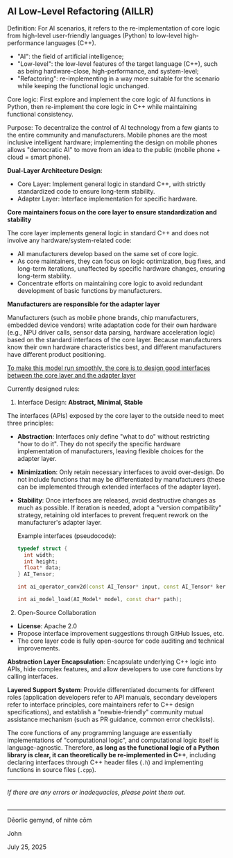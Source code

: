 ## AI Low-Level Refactoring (**AILLR**)

Definition: For AI scenarios, it refers to the re-implementation of core logic from high-level user-friendly languages (Python) to low-level high-performance languages (C++).

- "AI": the field of artificial intelligence;
- "Low-level": the low-level features of the target language (C++), such as being hardware-close, high-performance, and system-level;
- "Refactoring": re-implementing in a way more suitable for the scenario while keeping the functional logic unchanged.

Core logic: First explore and implement the core logic of AI functions in Python, then re-implement the core logic in C++ while maintaining functional consistency.

Purpose: To decentralize the control of AI technology from a few giants to the entire community and manufacturers. Mobile phones are the most inclusive intelligent hardware; implementing the design on mobile phones allows "democratic AI" to move from an idea to the public (mobile phone + cloud = smart phone).

**Dual-Layer Architecture Design**:

- Core Layer: Implement general logic in standard C++, with strictly standardized code to ensure long-term stability.
- Adapter Layer: Interface implementation for specific hardware.

**Core maintainers focus on the core layer to ensure standardization and stability**

The core layer implements general logic in standard C++ and does not involve any hardware/system-related code:

- All manufacturers develop based on the same set of core logic.
- As core maintainers, they can focus on logic optimization, bug fixes, and long-term iterations, unaffected by specific hardware changes, ensuring long-term stability.
- Concentrate efforts on maintaining core logic to avoid redundant development of basic functions by manufacturers.

**Manufacturers are responsible for the adapter layer**

Manufacturers (such as mobile phone brands, chip manufacturers, embedded device vendors) write adaptation code for their own hardware (e.g., NPU driver calls, sensor data parsing, hardware acceleration logic) based on the standard interfaces of the core layer. Because manufacturers know their own hardware characteristics best, and different manufacturers have different product positioning.

<u>To make this model run smoothly, the core is to design good interfaces between the core layer and the adapter layer</u>

Currently designed rules:

1. Interface Design: **Abstract, Minimal, Stable**

The interfaces (APIs) exposed by the core layer to the outside need to meet three principles:

- **Abstraction**: Interfaces only define "what to do" without restricting "how to do it". They do not specify the specific hardware implementation of manufacturers, leaving flexible choices for the adapter layer.
  
- **Minimization**: Only retain necessary interfaces to avoid over-design. Do not include functions that may be differentiated by manufacturers (these can be implemented through extended interfaces of the adapter layer).
  
- **Stability**: Once interfaces are released, avoid destructive changes as much as possible. If iteration is needed, adopt a "version compatibility" strategy, retaining old interfaces to prevent frequent rework on the manufacturer's adapter layer.
  
  Example interfaces (pseudocode):
  
  ```cpp
  typedef struct {
    int width;
    int height;
    float* data;
  } AI_Tensor;
  
  int ai_operator_conv2d(const AI_Tensor* input, const AI_Tensor* kernel, AI_Tensor* output);
  
  int ai_model_load(AI_Model* model, const char* path);
  ```
  

2. Open-Source Collaboration

- **License**: Apache 2.0
- Propose interface improvement suggestions through GitHub Issues, etc.
- The core layer code is fully open-source for code auditing and technical improvements.

**Abstraction Layer Encapsulation**: Encapsulate underlying C++ logic into APIs, hide complex features, and allow developers to use core functions by calling interfaces.

**Layered Support System**: Provide differentiated documents for different roles (application developers refer to API manuals, secondary developers refer to interface principles, core maintainers refer to C++ design specifications), and establish a "newbie-friendly" community mutual assistance mechanism (such as PR guidance, common error checklists).

The core functions of any programming language are essentially implementations of "computational logic", and computational logic itself is language-agnostic. Therefore, **as long as the functional logic of a Python library is clear, it can theoretically be re-implemented in C++**, including declaring interfaces through C++ header files (`.h`) and implementing functions in source files (`.cpp`).

---

###### If there are any errors or inadequacies, please point them out.

---

Dēorlic gemynd, of nihte cōm

John

July 25, 2025
